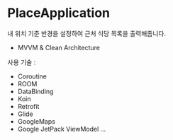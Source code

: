# PlaceApplication

내 위치 기준 반경을 설정하여 근처 식당 목록을 출력해줍니다.
* MVVM & Clean Architecture

사용 기술 : 
- Coroutine
- ROOM
- DataBinding
- Koin 
- Retrofit
- Glide
- GoogleMaps
- Google JetPack ViewModel 
...
  

